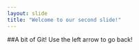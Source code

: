 ```yaml
---
layout: slide
title: "Welcome to our second slide!"
---
```

##A bit of Git!
Use the left arrow to go back!
